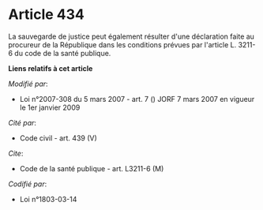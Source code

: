 # Article 434

La sauvegarde de justice peut également résulter d'une déclaration faite au procureur de la République dans les conditions
prévues par l'article L. 3211-6 du code de la santé publique.

**Liens relatifs à cet article**

_Modifié par_:

  - Loi n°2007-308 du 5 mars 2007 - art. 7 () JORF 7 mars 2007 en vigueur le 1er janvier 2009

_Cité par_:

  - Code civil - art. 439 (V)

_Cite_:

  - Code de la santé publique - art. L3211-6 (M)

_Codifié par_:

  - Loi n°1803-03-14
